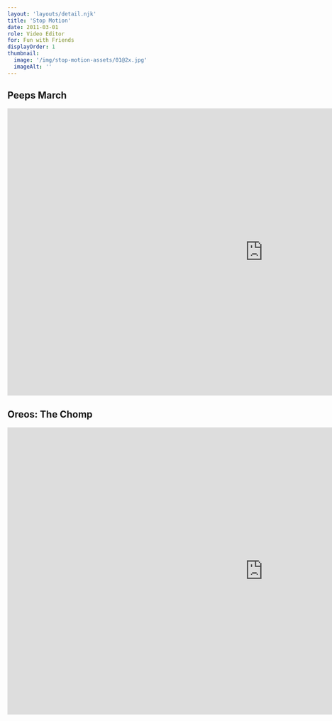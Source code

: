 ```yaml
---
layout: 'layouts/detail.njk'
title: 'Stop Motion'
date: 2011-03-01
role: Video Editor
for: Fun with Friends
displayOrder: 1
thumbnail:
  image: '/img/stop-motion-assets/01@2x.jpg'
  imageAlt: ''
---
```


## Peeps March

<div class='video-wrapper'><iframe src='https://player.vimeo.com/video/25217695' width="1152" height="648" frameborder='0' webkitAllowFullScreen mozallowfullscreen allowFullScreen></iframe></div>

## Oreos: The Chomp

<div class='video-wrapper'><iframe src='https://player.vimeo.com/video/115743107' width="1152" height="648" frameborder='0' webkitAllowFullScreen mozallowfullscreen allowFullScreen></iframe></div>
